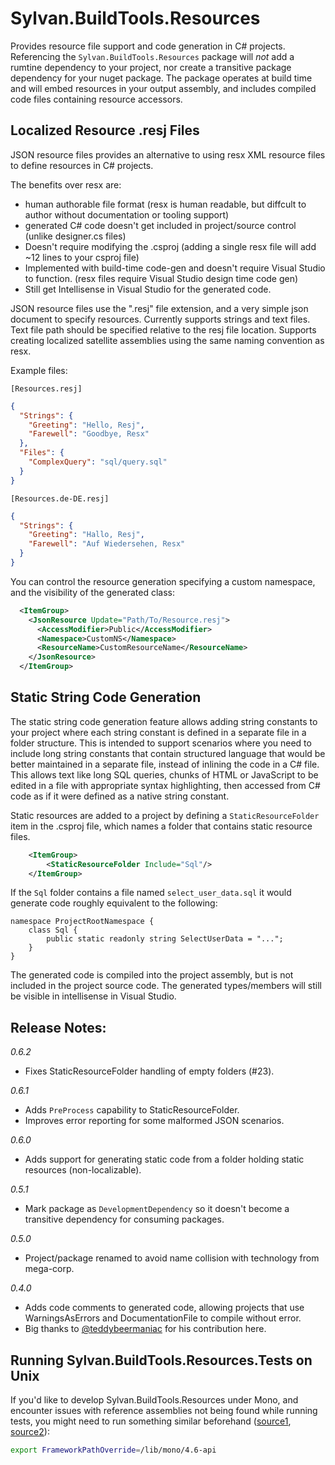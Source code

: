 # Sylvan.BuildTools.Resources

Provides resource file support and code generation in C# projects.
Referencing the `Sylvan.BuildTools.Resources` package will *not* 
add a rumtine dependency to your project, nor
create a transitive package dependency for your nuget package. 
The package operates at build time and will embed resources in your output assembly, 
and includes compiled code files containing resource accessors.

## Localized Resource .resj Files

JSON resource files provides an alternative to using resx XML resource files to define resources in C# projects.

The benefits over resx are:

- human authorable file format (resx is human readable, but diffcult to author without documentation or tooling support)
- generated C# code doesn't get included in project/source control (unlike designer.cs files)
- Doesn't require modifying the .csproj (adding a single resx file will add ~12 lines to your csproj file)
- Implemented with build-time code-gen and doesn't require Visual Studio to function. (resx files require Visual Studio design time code gen)
- Still get Intellisense in Visual Studio for the generated code.

JSON resource files use the ".resj" file extension, and a very simple json document to specify resources.
Currently supports strings and text files. Text file path should be specified relative to the resj file location. 
Supports creating localized satellite assemblies using the same naming convention as resx.

Example files:

`[Resources.resj]`
```json
{
  "Strings": {
    "Greeting": "Hello, Resj",
    "Farewell": "Goodbye, Resx"
  },
  "Files": {
    "ComplexQuery": "sql/query.sql"
  }
}
```

`[Resources.de-DE.resj]`
```json
{
  "Strings": {
    "Greeting": "Hallo, Resj",
    "Farewell": "Auf Wiedersehen, Resx"
  }
}
```

You can control the resource generation specifying a custom namespace, and the visibility of the generated class:

```xml
  <ItemGroup>
    <JsonResource Update="Path/To/Resource.resj">
      <AccessModifier>Public</AccessModifier>
      <Namespace>CustomNS</Namespace>
      <ResourceName>CustomResourceName</ResourceName>
    </JsonResource>
  </ItemGroup>
```

## Static String Code Generation

The static string code generation feature allows adding string constants to your project where each string constant
is defined in a separate file in a folder structure. 
This is intended to support scenarios where you need to include long string constants that contain structured language
that would be better maintained in a separate file, instead of inlining the code in a C# file. 
This allows text like long SQL queries, chunks of HTML or JavaScript to be edited in a file with appropriate syntax highlighting,
then accessed from C# code as if it were defined as a native string constant.

Static resources are added to a project by defining a `StaticResourceFolder` item in the .csproj file, 
which names a folder that contains static resource files.

```xml
	<ItemGroup>
		<StaticResourceFolder Include="Sql"/>
	</ItemGroup>
```

If the `Sql` folder contains a file named `select_user_data.sql` it would generate code roughly equivalent to the following:

```
namespace ProjectRootNamespace {
    class Sql {
        public static readonly string SelectUserData = "...";
    }
}
```

The generated code is compiled into the project assembly, but is not included in the project source code. The generated types/members will still be visible in intellisense in Visual Studio.

## Release Notes:

_0.6.2_
- Fixes StaticResourceFolder handling of empty folders (#23).

_0.6.1_
- Adds `PreProcess` capability to StaticResourceFolder. 
- Improves error reporting for some malformed JSON scenarios.

_0.6.0_
 - Adds support for generating static code from a folder holding static resources (non-localizable).

_0.5.1_
 - Mark package as `DevelopmentDependency` so it doesn't become a transitive dependency for consuming packages.

_0.5.0_
 - Project/package renamed to avoid name collision with technology from mega-corp.

_0.4.0_ 
 - Adds code comments to generated code, allowing projects that use WarningsAsErrors and DocumentationFile to compile without error.
 - Big thanks to [@teddybeermaniac](https://github.com/teddybeermaniac) for his contribution here.

## Running Sylvan.BuildTools.Resources.Tests on Unix

If you'd like to develop Sylvan.BuildTools.Resources under Mono, and encounter issues with reference assemblies not being found while running tests, you might need to run something similar beforehand ([source1](https://stackoverflow.com/a/55070707), [source2](https://github.com/Microsoft/msbuild/issues/2728#issuecomment-345381357)):
```sh
export FrameworkPathOverride=/lib/mono/4.6-api
```
